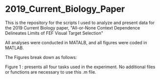 # 2019_Current_Biology_Paper
This is the repository for the scripts I used to analyze and present data for the 2019 Current Biology paper, "All-or-None Context Dependence Delineates Limits of FEF Visual Target Selection"

All analyses were conducted in MATALB, and all figures were coded in MATLAB. 

The Figures break down as follows: 

Figure 1 : presents all four tasks used in the experiment. No additional files or functions are necessary to use this .m file. 
